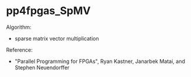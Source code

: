 # pp4fpgas_SpMV

Algorithm:
* sparse matrix vector multiplication

Reference: 
* "Parallel Programming for FPGAs", Ryan Kastner, Janarbek Matai, and Stephen Neuendorffer
